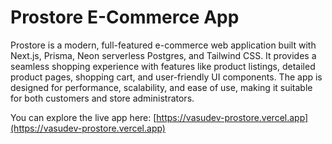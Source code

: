 # Prostore E-Commerce App

Prostore is a modern, full-featured e-commerce web application built with Next.js, Prisma, Neon serverless Postgres, and Tailwind CSS. It provides a seamless shopping experience with features like product listings, detailed product pages, shopping cart, and user-friendly UI components. The app is designed for performance, scalability, and ease of use, making it suitable for both customers and store administrators.

You can explore the live app here: [https://vasudev-prostore.vercel.app](https://vasudev-prostore.vercel.app)
